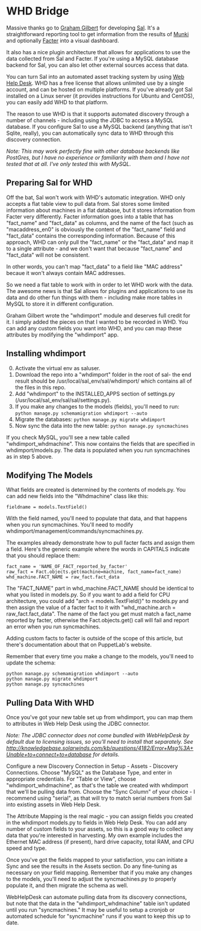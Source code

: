 WHD Bridge
==========

Massive thanks go to [Graham Gilbert](https://github.com/grahamgilbert/) for developing [Sal](https://github.com/grahamgilbert/sal).  It's a straightforward reporting tool to get information from the results of [Munki](https://code.google.com/p/munki/) and optionally [Facter](http://puppetlabs.com/facter) into a visual dashboard.

It also has a nice plugin architecture that allows for applications to use the data collected from Sal and Facter.  If you're using a MySQL database backend for Sal, you can also let other external sources access that data.

You can turn Sal into an automated asset tracking system by using [Web Help Desk](http://www.webhelpdesk.com).  WHD has a free license that allows unlimited use by a single account, and can be hosted on multiple platforms.  If you've already got Sal installed on a Linux server (it provides instructions for Ubuntu and CentOS), you can easily add WHD to that platform.  

The reason to use WHD is that it supports automated discovery through a number of channels - including using the JDBC to access a MySQL database.  If you configure Sal to use a MySQL backend (anything that isn't Sqlite, really), you can automatically sync data to WHD through this discovery connection.

_Note: This may work perfectly fine with other database backends like PostGres, but I have no experience or familiarity with them and I have not tested that at all.  I've only tested this with MySQL._

Preparing Sal for WHD
---------------------

Off the bat, Sal won't work with WHD's automatic integration.  WHD only accepts a flat table view to pull data from.  Sal stores some limited information about machines in a flat database, but it stores information from Facter very differently.  Facter information goes into a table that has "fact_name" and "fact_data" as columns, and the name of the fact (such as "macaddress_en0" is obviously the content of the "fact_name" field and "fact_data" contains the corresponding information.  Because of this approach, WHD can only pull the "fact_name" or the "fact_data" and map it to a single attribute - and we don't want that because "fact_name" and "fact_data" will not be consistent.  

In other words, you can't map "fact_data" to a field like "MAC address" becaue it won't always contain MAC addresses.

So we need a flat table to work with in order to let WHD work with the data.  The awesome news is that Sal allows for plugins and applications to use its data and do other fun things with them - including make more tables in MySQL to store it in different configuration.

Graham Gilbert wrote the "whdimport" module and deserves full credit for it.  I simply added the pieces on that I wanted to be recorded in WHD.  You can add any custom fields you want into WHD, and you can map these attributes by modifying the "whdimport" app.

Installing whdimport
---------------

0. Activate the virtual env as saluser.
1. Download the repo into a "whdimport" folder in the root of sal- the end result should be /usr/local/sal_env/sal/whdimport/ which contains all of the files in this repo.
2. Add "whdimport" to the INSTALLED_APPS section of settings.py (/usr/local/sal_env/sal/sal/settings.py).
3. If you make any changes to the models (fields), you'll need to run: ```python manage.py schemamigration whdimport --auto```
4. Migrate the databases: ```python manage.py migrate whdimport```
5. Now sync the data into the new table: ```python manage.py syncmachines```

If you check MySQL, you'll see a new table called "whdimport_whdmachine".  This now contains the fields that are specified in whdimport/models.py.  The data is populated when you run syncmachines as in step 5 above.

Modifying The Models
--------------------

What fields are created is determined by the contents of models.py.  You can add new fields into the "Whdmachine" class like this:
```
fieldname = models.TextField()
```

With the field named, you'll need to populate that data, and that happens when you run syncmachines. You'll need to modify whdimport/management/commands/syncmachines.py.

The examples already demonstrate how to pull facter facts and assign them a field.  Here's the generic example where the words in CAPITALS indicate that you should replace them:
```
fact_name = 'NAME_OF_FACT_reported_by_facter'
raw_fact = Fact.objects.get(machine=machine, fact_name=fact_name)
whd_machine.FACT_NAME = raw_fact.fact_data
```
The "FACT_NAME" part in whd_machine.FACT_NAME should be identical to what you listed in models.py.  So if you want to add a field for CPU architecture, you could add "arch = models.TextField()" to models.py and then assign the value of a facter fact to it with "whd_machine.arch = raw_fact.fact_data".  The name of the fact you get must match a fact_name reported by facter, otherwise the Fact.objects.get() call will fail and report an error when you run syncmachines.

Adding custom facts to facter is outside of the scope of this article, but there's documentation about that on PuppetLab's website.  

Remember that every time you make a change to the models, you'll need to update the schema:
```
python manage.py schemamigration whdimport --auto
python manage.py migrate whdimport
python manage.py syncmachines
```

Pulling Data With WHD
---------------------

Once you've got your new table set up from whdimport, you can map them to attributes in Web Help Desk using the JDBC connector.

_Note: The JDBC connector does not come bundled with WebHelpDesk by default due to licensing issues, so you'll need to install that separately.  See http://knowledgebase.solarwinds.com/kb/questions/4182/Error+Msg%3A+Unable+to+connect+to+database for details._

Configure a new Discovery Connection in Setup - Assets - Discovery Connections.  Choose "MySQL" as the Database Type, and enter in appropriate credentials.  For "Table or View", choose "whdimport_whdmachine", as that's the table we created with whdimport that we'll be pulling data from.  Choose the "Sync Column" of your choice - I recommend using "serial", as that will try to match serial numbers from Sal into existing assets in Web Help Desk.

The Attribute Mapping is the real magic - you can assign fields you created in the whdimport models.py to fields in Web Help Desk.  You can add any number of custom fields to your assets, so this is a good way to collect any data that you're interested in harvesting.  My own example includes the Ethernet MAC address (if present), hard drive capacity, total RAM, and CPU speed and type.

Once you've got the fields mapped to your satisfaction, you can initiate a Sync and see the results in the Assets section.  Do any fine-tuning as necessary on your field mapping.  Remember that if you make any changes to the models, you'll need to adjust the syncmachines.py to properly populate it, and then migrate the schema as well.

WebHelpDesk can automate pulling data from its discovery connections, but note that the data in the "whdimport_whdmachine" table isn't updated until you run "syncmachines."  It may be useful to setup a cronjob or automated schedule for "syncmachine" runs if you want to keep this up to date.
